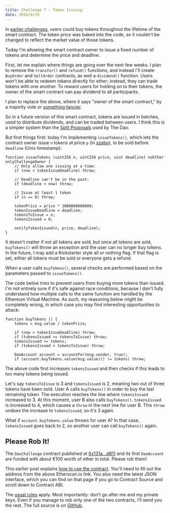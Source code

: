 ```yaml
---
title: Challenge 7 - Token Issuing
date: 2016/8/19
---
```


In [earlier challenges](https://dao-challenge.herokuapp.com/2016/08/08/recap-challenge-1-5/), users could buy tokens throughout the lifetime of the smart contract. The token price was baked into the code, so it couldn't be changed to reflect the market value of those tokens.

Today I'm allowing the smart contract owner to issue a fixed number of tokens and determine the price and deadline.
<!-- more -->

First, let me explain where things are going over the next few weeks. I plan to remove the `transfer()` and `refund()` functions, and instead I'll create `BuyOrder` and `SellOrder` contracts, as well a `dividend()` function. Users won't be able to redeem tokens directly for ether; instead, they can trade tokens with one another. To reward users for holding on to their tokens, the owner of the smart contract can pay dividend to all participants.

I plan to replace the above, where it says "owner of the smart contract," by a majority vote or [something fancier](https://blog.ethereum.org/2014/08/21/introduction-futarchy/).

So in a future version of this smart contract, tokens are issued in batches, used to distribute dividends, and can be traded between users. I think this is a simpler system than the [Split Proposals](https://daowiki.atlassian.net/wiki/display/DAO/How+to+split+the+DAO%3A+Step-by-Step) used by The Dao.

But first things first: today I'm implementing `issueTokens()`, which lets the contract owner issue `n` tokens at price `p` (in [szabo](http://ether.fund/tool/converter)), to be sold before `deadline` (Unix timestamp):

	function issueTokens (uint256 n, uint256 price, uint deadline) noEther onlyChallengeOwner {
		// Only allow one issuing at a time:
		if (now < tokenIssueDeadline) throw;

		// Deadline can't be in the past:
		if (deadline < now) throw;

		// Issue at least 1 token
		if (n == 0) throw;

		tokenPrice = price * 1000000000000;
		tokenIssueDeadline = deadline;
		tokensToIssue = n;
		tokensIssued = 0;

		notifyTokenIssued(n, price, deadline);
	}

It doesn't matter if not all tokens are sold, but once all tokens are sold, `buyTokens()` will throw an exception and the user can no longer buy tokens. In the future, I may add a Kickstarter style all or nothing flag. If that flag is set, either all tokens must be sold or everyone gets a refund.

When a user calls `buyTokens()`, several checks are performed based on the parameters passed to `issueTokens()`.

The code below tries to prevent users from buying more tokens than issued. I'm not entirely sure if it's safe against race conditions, because I don't fully understand how multiple calls to the same function are handled by the Ethereum Virtual Machine. As such, my reasoning below might be completely wrong, in which case you may find interesting opportunities to attack:
		
	function buyTokens () {
		tokens = msg.value / tokenPrice;

		if (now > tokenIssueDeadline) throw;
		if (tokensIssued >= tokensToIssue) throw;		
		tokensIssued += tokens;
		if (tokensIssued > tokensToIssue) throw;

		DaoAccount account = accountFor(msg.sender, true);
		if (account.buyTokens.value(msg.value)() != tokens) throw;
	
The above code first increases `tokensIssued` and then checks if this leads to too many tokens being issued.

Let's say `tokensToIssue` is 3 and `tokensIssued` is 2, meaning two out of three tokens have been sold. User A calls `buyTokens()` in order to buy the last remaining token. The execution reaches the line where `tokensIssued` increased to 3. At this moment, user B also calls `buyTokens()`. `tokensIssued` is increased to 4, which causes a `throw` in the next line for user B. This `throw` undoes the increase to `tokensIssued`, so it's 3 again.

What if `account.buyTokens.value` throws for user A? In that case, `tokensIssued` goes back to 2, so another user can call `buyTokens()` again.

## Please Rob It!

The `DaoChallenge` contract published at [0x131a...d811](https://etherscan.io/address/0x131a76478D2eef5cEAA28e93030eB8a8894aD811) and its first `DaoAccount` are funded with about €100 worth of ether in total. Please rob them!

This earlier post explains [how to use the contract](https://medium.com/@dao.challenge/challenge-5-segregated-funds-usability-6e749badb24d#.hy9rb52lu). You'll need to fill out the address from the above Etherscan.io link. You also need the latest JSON interface, which you can find on that page if you go to Contract Source and scroll down to Contract ABI.

The [usual rules](https://medium.com/@dao.challenge/challenge-1-296cb5dab68f) apply. Most importantly: don’t go after me and my private keys. Even if you manage to rob only one of the two contracts, I’ll send you the rest. The full source is on [GitHub](https://github.com/Sjors/dao-challenge/tree/challenge-7).
